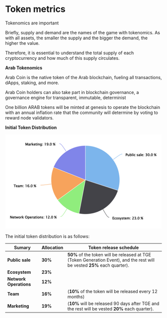 # Token metrics

Tokenomics are important&#x20;

Briefly, supply and demand are the names of the game with tokenomics. As with all assets, the smaller the supply and the bigger the demand, the higher the value.

Therefore, it is essential to understand the total supply of each cryptocurrency and how much of this supply circulates.

**Arab Tokenomics**

Arab Coin is the native token of the Arab blockchain, fueling all transactions, dApps, staking, and more.

Arab Coin holders can also take part in blockchain governance, a governance engine for transparent, immutable, determinist

One billion ARAB tokens will be minted at genesis to operate the blockchain with an annual inflation rate that the community will determine by voting to reward node validators.

&#x20;

**Initial Token Distribution**

![](../../../.gitbook/assets/image.png)

The initial token distribution is as follows:

| Sumary                 | Allocation | Token release schedule                                                                                                    |
| ---------------------- | ---------- | ------------------------------------------------------------------------------------------------------------------------- |
| **Public sale**        | **30%**    | **50%** of the token will be released at TGE (Token Generation Event), and the rest will be vested **25%** each quarter). |
| **Ecosystem**          | **23%**    |                                                                                                                           |
| **Network Operations** | **12%**    |                                                                                                                           |
| **Team**               | **16%**    | (**10%** of the token will be released every 12 months)                                                                   |
| **Marketing**          | **19%**    | (**10%** will be released 90 days after TGE and the rest will be vested **20%** each quarter).                            |
